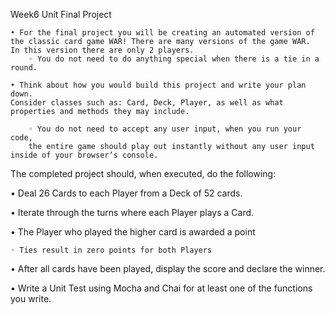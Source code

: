 Week6 Unit Final Project

    • For the final project you will be creating an automated version of the classic card game WAR! There are many versions of the game WAR. 
    In this version there are only 2 players.
        ◦ You do not need to do anything special when there is a tie in a round.
        
    • Think about how you would build this project and write your plan down. 
    Consider classes such as: Card, Deck, Player, as well as what properties and methods they may include. 
    
        ◦ You do not need to accept any user input, when you run your code, 
        the entire game should play out instantly without any user input inside of your browser’s console.
        
        
The completed project should, when executed, do the following:

 • Deal 26 Cards to each Player from a Deck of 52 cards.
 
 • Iterate through the turns where each Player plays a Card.
 
 • The Player who played the higher card is awarded a point
 
    ◦ Ties result in zero points for both Players
    
 • After all cards have been played, display the score and declare the winner.
 
 • Write a Unit Test using Mocha and Chai for at least one of the functions you write.
